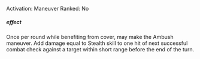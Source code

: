 Activation: Maneuver
Ranked: No
##### effect
Once per round while benefiting from cover,
may make the Ambush maneuver. Add
damage equal to Stealth skill to one hit of
next successful combat check against a target
within short range before the end of the
turn.